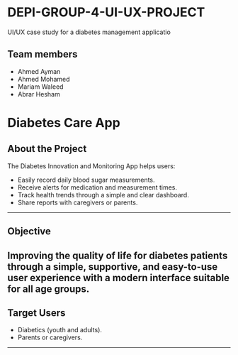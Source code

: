 # DEPI-GROUP-4-UI-UX-PROJECT
UI/UX case study for a diabetes management applicatio
## Team members 
- Ahmed Ayman 
- Ahmed Mohamed 
- Mariam Waleed 
- Abrar Hesham
#  Diabetes Care App

##  About the Project
The Diabetes Innovation and Monitoring App helps users:
- Easily record daily blood sugar measurements.
- Receive alerts for medication and measurement times.
- Track health trends through a simple and clear dashboard.
- Share reports with caregivers or parents.
---

## Objective
Improving the quality of life for diabetes patients through a simple, supportive, and easy-to-use user experience with a modern interface suitable for all age groups.
---

##  Target Users
- Diabetics (youth and adults).
- Parents or caregivers.

---



